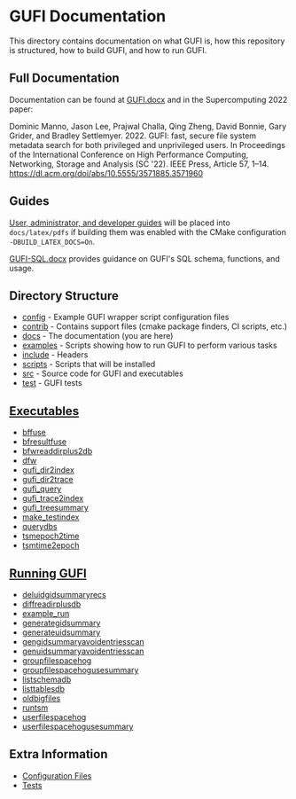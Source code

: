 # GUFI Documentation
This directory contains documentation on what GUFI is, how this repository is structured,
how to build GUFI, and how to run GUFI.

## Full Documentation
Documentation can be found at [GUFI.docx](GUFI.docx) and in the Supercomputing 2022 paper:

Dominic Manno, Jason Lee, Prajwal Challa, Qing Zheng, David Bonnie, Gary Grider, and Bradley Settlemyer. 2022. GUFI: fast, secure file system metadata search for both privileged and unprivileged users. In Proceedings of the International Conference on High Performance Computing, Networking, Storage and Analysis (SC '22). IEEE Press, Article 57, 1–14. https://dl.acm.org/doi/abs/10.5555/3571885.3571960

## Guides
[User, administrator, and developer guides](latex) will be placed into
`docs/latex/pdfs` if building them was enabled with the CMake
configuration `-DBUILD_LATEX_DOCS=On`.

[GUFI-SQL.docx](GUFI-SQL.docx) provides guidance on GUFI's SQL schema, functions, and usage.

## Directory Structure
- [config](/config)     - Example GUFI wrapper script configuration files
- [contrib](/contrib)   - Contains support files (cmake package finders, CI scripts, etc.)
- [docs](/docs)         - The documentation (you are here)
- [examples](/examples) - Scripts showing how to run GUFI to perform various tasks
- [include](/include)   - Headers
- [scripts](/scripts)   - Scripts that will be installed
- [src](/src)           - Source code for GUFI and executables
- [test](/test)         - GUFI tests

## [Executables](/src)
- [bffuse](bffuse)
- [bfresultfuse](bfresultfuse)
- [bfwreaddirplus2db](bfwreaddriplus2b)
- [dfw](dfw)
- [gufi_dir2index](gufi_dir2index)
- [gufi_dir2trace](gufi_dir2trace)
- [gufi_query](gufi_query)
- [gufi_trace2index](gufi_trace2index)
- [gufi_treesummary](gufi_treesummary)
- [make_testindex](make_testindex)
- [querydbs](querydbs)
- [tsmepoch2time](tsmepoch2time)
- [tsmtime2epoch](tsmtime2epoch)

## [Running GUFI](/examples)
- [deluidgidsummaryrecs](/examples/deluidgidsummaryrecs)
- [diffreadirplusdb](/examples/diffreadirplusdb)
- [example_run](/examples/example_run)
- [generategidsummary](/examples/generategidsummary)
- [generateuidsummary](/examples/generateuidsummary)
- [gengidsummaryavoidentriesscan](/examples/gengidsummaryavoidentriesscan)
- [genuidsummaryavoidentriesscan](/examples/genuidsummaryavoidentriesscan)
- [groupfilespacehog](/examples/groupfilespacehog)
- [groupfilespacehogusesummary](/examples/groupfilespacehogusesummary)
- [listschemadb](/examples/listschemadb)
- [listtablesdb](/examples/listtablesdb)
- [oldbigfiles](/examples/oldbigfiles)
- [runtsm](/examples/runtsm)
- [userfilespacehog](/examples/userfilespacehog)
- [userfilespacehogusesummary](/examples/userfilespacehogusesummary)

## Extra Information
- [Configuration Files](config)
- [Tests](tests)
